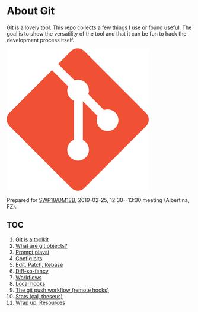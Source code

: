 # About Git

Git is a lovely tool. This repo collects a few things
[I](https://github.com/miku/) use or found useful. The goal is to show the
versatility of the tool and that it can be fun to hack the development process
itself.

![](static/Git-Icon-1788C.png)

Prepared for
[SWP18/DM18B](http://bis.informatik.uni-leipzig.de/de/Lehre/BAMA/SWP),
2019-02-25, 12:30--13:30 meeting (Albertina, FZ).

## TOC

1. [Git is a toolkit](10-Welcome.md)
2. [What are git objects?](15-Objects.md)
3. [Prompt playsi](20-Prompt.md)
4. [Config bits](30-Config.md)
5. [Edit, Patch, Rebase](40-EditPatchRebase.md)
6. [Diff-so-fancy](50-Diff.md)
7. [Workflows](60-Workflows.md)
8. [Local hooks](70-LocalHooks.md)
9. [The git push workflow (remote hooks)](80-RemoteHooks.md)
10. [Stats (cal, theseus)](90-Stats.md)
11. [Wrap up, Resources](98-WrapUp.md)
